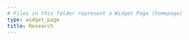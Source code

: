 ```yaml
---
# Files in this folder represent a Widget Page (homepage)
type: widget_page
title: Research
---
```

